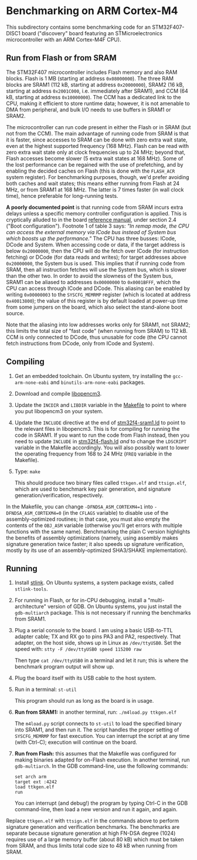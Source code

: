 # Benchmarking on ARM Cortex-M4

This subdirectory contains some benchmarking code for an STM32F407-DISC1
board ("discovery" board featuring an STMicroelectronics microcontroller
with an ARM Cortex-M4F CPU).

## Run from Flash or from SRAM

The STM32F407 microcontroller includes Flash memory and also RAM blocks.
Flash is 1 MB (starting at address `0x08000000`). The three RAM blocks
are SRAM1 (112 kB, starting at address `0x20000000`), SRAM2 (16 kB,
starting at address `0x2001C000`, i.e. immediately after SRAM1), and
CCM (64 kB, starting at address `0x10000000`). The CCM has a dedicated
link to the CPU, making it efficient to store runtime data; however, it
is not amenable to DMA from peripheral, and bulk I/O needs to use buffers
in SRAM1 or SRAM2.

The microcontroller can run code present in either the Flash or in SRAM
(but not from the CCM). The main advantage of running code from SRAM is
that it is faster, since accesses to SRAM can be done with zero extra
wait state, even at the highest supported frequency (168 MHz). Flash can
be read with zero extra wait state only at clock frequencies up to 24
MHz; beyond that, Flash accesses become slower (5 extra wait states at
168 MHz). Some of the lost performance can be regained with the use of
prefetching, and by enabling the decided caches on Flash (this is done
with the `FLASH_ACR` system register). For benchmarking purposes,
though, we'd prefer avoiding both caches and wait states; this means
either running from Flash at 24 MHz, or from SRAM1 at 168 MHz. The
latter is 7 times faster (in wall clock time), hence preferable for
long-running tests.

**A poorly documented point** is that running code from SRAM incurs
extra delays unless a specific memory controller configuration is
applied. This is cryptically alluded to in the board [reference
manual](https://www.st.com/resource/en/reference_manual/dm00031020-stm32f405-415-stm32f407-417-stm32f427-437-and-stm32f429-439-advanced-arm-based-32-bit-mcus-stmicroelectronics.pdf),
under section 2.4 ("Boot configuration"). Footnote 1 of table 3 says:
*"In remap mode, the CPU can access the external memory via ICode bus
instead of System bus which boosts up the performance."* The CPU has
three busses: ICode, DCode and System. When accessing code or data, if
the target address is below `0x20000000`, then the CPU will do the fetch
over ICode (for instruction fetching) or DCode (for data reads and
writes); for target addresses above `0x20000000`, the System bus is
used. This implies that if running code from SRAM, then all instruction
fetches will use the System bus, which is slower than the other two. In
order to avoid the slowness of the System bus, SRAM1 can be aliased to
addresses `0x00000000` to `0x0001BFFF`, which the CPU can access through
ICode and DCode. This aliasing can be enabled by writing `0x00000003` to the
`SYSCFG_MEMRMP` register (which is located at address `0x40013800`); the
value of this register is by default loaded at power-up time from some
jumpers on the board, which also select the stand-alone boot source.

Note that the aliasing into low addresses works only for SRAM1, not
SRAM2; this limits the total size of "fast code" (when running from
SRAM) to 112 kB. CCM is only connected to DCode, thus unusable for code
(the CPU cannot fetch instructions from DCode, only from ICode and
System).

## Compiling

 1. Get an embedded toolchain. On Ubuntu system, try installing the
    `gcc-arm-none-eabi` and `binutils-arm-none-eabi` packages.

 2. Download and compile [libopencm3](https://github.com/libopencm3/libopencm3).

 3. Update the `INCDIR` and `LIBDIR` variable in the [Makefile](Makefile)
    to point to where you put libopencm3 on your system.

 4. Update the `INCLUDE` directive at the end of
    [stm32f4-sram1.ld](stm32f4-sram1.ld) to point to the relevant files in
    libopencm3. This is for compiling for running the code in SRAM1.
    If you want to run the code from Flash instead, then you need to
    update `INCLUDE` in [stm32f4-flash.ld](stm32f4-flash.ld) *and* to
    change the `LDSCRIPT` variable in the Makefile accordingly. You will
    also possibly want to lower the operating frequency from 168 to 24 MHz
    (`FREQ` variable in the Makefile).

 5. Type: `make`

    This should produce two binary files called `ttkgen.elf` and
    `ttsign.elf`, which are used to benchmark key pair generation,
    and signature generation/verification, respectively.

In the Makefile, you can change `-DFNDSA_ASM_CORTEXM4=1` into
`-DFNDSA_ASM_CORTEXM4=0` (in the `CFLAGS` variable) to disable use of
the assembly-optimized routines; in that case, you must also empty the
contents of the `OBJ_ASM` variable (otherwise you'll get errors with
multiple functions with the same name). Benchmarking the plain C version
highlights the benefits of assembly optimizations (namely, using
assembly makes signature generation twice faster; it also speeds up
signature verification, mostly by its use of an assembly-optimized
SHA3/SHAKE implementation).

## Running

 1. Install [stlink](https://github.com/stlink-org/stlink). On Ubuntu systems,
    a system package exists, called `stlink-tools`.

 2. For running in Flash, or for in-CPU debugging, install a
    "multi-architecture" version of GDB. On Ubuntu systems, you just
    install the `gdb-multiarch` package. This is not necessary if
    running the benchmarks from SRAM1.

 3. Plug a serial console to the board. I am using a basic USB-to-TTL
    adapter cable; TX and RX go to pins PA3 and PA2, respectively. That
    adapter, on the host side, shows up in Linux as `/dev/ttyUSB0`. Set
    the speed with: `stty -F /dev/ttyUSB0 speed 115200 raw`

    Then type `cat /dev/ttyUSB0` in a terminal and let it run; this is
    where the benchmark program output will show up.

 4. Plug the board itself with its USB cable to the host system.

 5. Run in a terminal: `st-util`

    This program should run as long as the board is in usage.

 6. **Run from SRAM1:** in another terminal, run: `./m4load.py ttkgen.elf`

    The `m4load.py` script connects to `st-util` to load the specified
    binary into SRAM1, and then run it. The script handles the proper
    setting of `SYSCFG_MEMRMP` for fast execution. You can interrupt
    the script at any time (with Ctrl-C); execution will continue on
    the board.

 7. **Run from Flash:** this assumes that the Makefile was configured
    for making binaries adapted for on-Flash execution. In another
    terminal, run `gdb-multiarch`. In the GDB command-line, use the
    following commands:

    ~~~
    set arch arm
    target ext :4242
    load ttkgen.elf
    run
    ~~~

    You can interrupt (and debug!) the program by typing Ctrl-C in the
    GDB command-line, then load a new version and run it again, and
    again.

Replace `ttkgen.elf` with `ttsign.elf` in the commands above to perform
signature generation and verification benchmarks. The benchmarks are
separate because signature generation at high FN-DSA degree (1024)
requires use of a large memory buffer (about 80 kB) which must be taken
from SRAM, and thus limits total code size to 48 kB when running from
SRAM.
